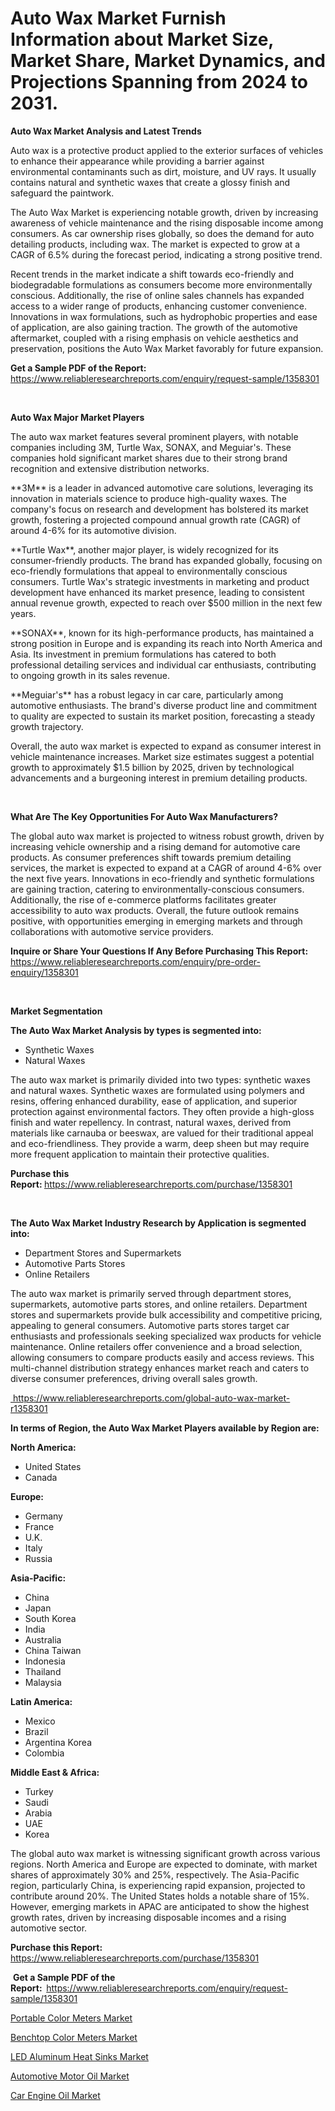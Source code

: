 <p><h1>Auto Wax Market Furnish Information about Market Size, Market Share, Market Dynamics, and Projections Spanning from 2024 to 2031.</h1></p><p><strong>Auto Wax Market Analysis and Latest Trends</strong></p>
<p><p>Auto wax is a protective product applied to the exterior surfaces of vehicles to enhance their appearance while providing a barrier against environmental contaminants such as dirt, moisture, and UV rays. It usually contains natural and synthetic waxes that create a glossy finish and safeguard the paintwork.</p><p>The Auto Wax Market is experiencing notable growth, driven by increasing awareness of vehicle maintenance and the rising disposable income among consumers. As car ownership rises globally, so does the demand for auto detailing products, including wax. The market is expected to grow at a CAGR of 6.5% during the forecast period, indicating a strong positive trend.</p><p>Recent trends in the market indicate a shift towards eco-friendly and biodegradable formulations as consumers become more environmentally conscious. Additionally, the rise of online sales channels has expanded access to a wider range of products, enhancing customer convenience. Innovations in wax formulations, such as hydrophobic properties and ease of application, are also gaining traction. The growth of the automotive aftermarket, coupled with a rising emphasis on vehicle aesthetics and preservation, positions the Auto Wax Market favorably for future expansion.</p></p>
<p><strong>Get a Sample PDF of the Report:&nbsp;</strong> <a href="https://www.reliableresearchreports.com/enquiry/request-sample/1358301?utm_campaign=32&utm_medium=2&utm_source=Github&utm_content=ia&utm_term=01112024&utm_id=auto-wax">https://www.reliableresearchreports.com/enquiry/request-sample/1358301</a></p>
<p>&nbsp;</p>
<p><strong>Auto Wax Major Market Players</strong></p>
<p><p>The auto wax market features several prominent players, with notable companies including 3M, Turtle Wax, SONAX, and Meguiar's. These companies hold significant market shares due to their strong brand recognition and extensive distribution networks. </p><p>**3M** is a leader in advanced automotive care solutions, leveraging its innovation in materials science to produce high-quality waxes. The company's focus on research and development has bolstered its market growth, fostering a projected compound annual growth rate (CAGR) of around 4-6% for its automotive division.</p><p>**Turtle Wax**, another major player, is widely recognized for its consumer-friendly products. The brand has expanded globally, focusing on eco-friendly formulations that appeal to environmentally conscious consumers. Turtle Wax's strategic investments in marketing and product development have enhanced its market presence, leading to consistent annual revenue growth, expected to reach over $500 million in the next few years.</p><p>**SONAX**, known for its high-performance products, has maintained a strong position in Europe and is expanding its reach into North America and Asia. Its investment in premium formulations has catered to both professional detailing services and individual car enthusiasts, contributing to ongoing growth in its sales revenue.</p><p>**Meguiar's** has a robust legacy in car care, particularly among automotive enthusiasts. The brand's diverse product line and commitment to quality are expected to sustain its market position, forecasting a steady growth trajectory.</p><p>Overall, the auto wax market is expected to expand as consumer interest in vehicle maintenance increases. Market size estimates suggest a potential growth to approximately $1.5 billion by 2025, driven by technological advancements and a burgeoning interest in premium detailing products.</p></p>
<p>&nbsp;</p>
<p><strong>What Are The Key Opportunities For Auto Wax Manufacturers?</strong></p>
<p><p>The global auto wax market is projected to witness robust growth, driven by increasing vehicle ownership and a rising demand for automotive care products. As consumer preferences shift towards premium detailing services, the market is expected to expand at a CAGR of around 4-6% over the next five years. Innovations in eco-friendly and synthetic formulations are gaining traction, catering to environmentally-conscious consumers. Additionally, the rise of e-commerce platforms facilitates greater accessibility to auto wax products. Overall, the future outlook remains positive, with opportunities emerging in emerging markets and through collaborations with automotive service providers.</p></p>
<p><strong>Inquire or Share Your Questions If Any Before Purchasing This Report:</strong> <a href="https://www.reliableresearchreports.com/enquiry/pre-order-enquiry/1358301?utm_campaign=32&utm_medium=2&utm_source=Github&utm_content=ia&utm_term=01112024&utm_id=auto-wax">https://www.reliableresearchreports.com/enquiry/pre-order-enquiry/1358301</a></p>
<p>&nbsp;</p>
<p><strong>Market Segmentation</strong></p>
<p><strong>The Auto Wax Market Analysis by types is segmented into:</strong></p>
<p><ul><li>Synthetic Waxes</li><li>Natural Waxes</li></ul></p>
<p><p>The auto wax market is primarily divided into two types: synthetic waxes and natural waxes. Synthetic waxes are formulated using polymers and resins, offering enhanced durability, ease of application, and superior protection against environmental factors. They often provide a high-gloss finish and water repellency. In contrast, natural waxes, derived from materials like carnauba or beeswax, are valued for their traditional appeal and eco-friendliness. They provide a warm, deep sheen but may require more frequent application to maintain their protective qualities.</p></p>
<p><strong>Purchase this Report:&nbsp;</strong><a href="https://www.reliableresearchreports.com/purchase/1358301?utm_campaign=32&utm_medium=2&utm_source=Github&utm_content=ia&utm_term=01112024&utm_id=auto-wax">https://www.reliableresearchreports.com/purchase/1358301</a></p>
<p>&nbsp;</p>
<p><strong>The Auto Wax Market Industry Research by Application is segmented into:</strong></p>
<p><ul><li>Department Stores and Supermarkets</li><li>Automotive Parts Stores</li><li>Online Retailers</li></ul></p>
<p><p>The auto wax market is primarily served through department stores, supermarkets, automotive parts stores, and online retailers. Department stores and supermarkets provide bulk accessibility and competitive pricing, appealing to general consumers. Automotive parts stores target car enthusiasts and professionals seeking specialized wax products for vehicle maintenance. Online retailers offer convenience and a broad selection, allowing consumers to compare products easily and access reviews. This multi-channel distribution strategy enhances market reach and caters to diverse consumer preferences, driving overall sales growth.</p></p>
<p><a href="https://www.reliableresearchreports.com/global-auto-wax-market-r1358301?utm_campaign=32&utm_medium=2&utm_source=Github&utm_content=ia&utm_term=01112024&utm_id=auto-wax">&nbsp;https://www.reliableresearchreports.com/global-auto-wax-market-r1358301</a></p>
<p><strong>In terms of Region, the Auto Wax Market Players available by Region are:</strong></p>
<p>
    <p> <strong> North America: </strong>
        <ul>
            <li>United States</li>
            <li>Canada</li>
        </ul>
        </p> 
    <p> <strong> Europe: </strong>
        <ul>
            <li>Germany</li>
            <li>France</li>
            <li>U.K.</li>
            <li>Italy</li>
            <li>Russia</li>
        </ul>
        </p> 
    <p> <strong> Asia-Pacific: </strong>
        <ul>
            <li>China</li>
            <li>Japan</li>
            <li>South Korea</li>
            <li>India</li>
            <li>Australia</li>
            <li>China Taiwan</li>
            <li>Indonesia</li>
            <li>Thailand</li>
            <li>Malaysia</li>
        </ul>
        </p> 
    <p> <strong> Latin America: </strong>
        <ul>
            <li>Mexico</li>
            <li>Brazil</li>
            <li>Argentina Korea</li>
            <li>Colombia</li>
        </ul>
        </p> 
    <p> <strong> Middle East & Africa: </strong>
        <ul>
            <li>Turkey</li>
            <li>Saudi</li>
            <li>Arabia</li>
            <li>UAE</li>
            <li>Korea</li>
        </ul>
    </p>
    </p>
<p><p>The global auto wax market is witnessing significant growth across various regions. North America and Europe are expected to dominate, with market shares of approximately 30% and 25%, respectively. The Asia-Pacific region, particularly China, is experiencing rapid expansion, projected to contribute around 20%. The United States holds a notable share of 15%. However, emerging markets in APAC are anticipated to show the highest growth rates, driven by increasing disposable incomes and a rising automotive sector.</p></p>
<p><strong>Purchase this Report: </strong><a href="https://www.reliableresearchreports.com/purchase/1358301?utm_campaign=32&utm_medium=2&utm_source=Github&utm_content=ia&utm_term=01112024&utm_id=auto-wax">https://www.reliableresearchreports.com/purchase/1358301</a></p>
<p>&nbsp;<strong>Get a Sample PDF of the Report:&nbsp;&nbsp;</strong><a href="https://www.reliableresearchreports.com/enquiry/request-sample/1358301?utm_campaign=32&utm_medium=2&utm_source=Github&utm_content=ia&utm_term=01112024&utm_id=auto-wax">https://www.reliableresearchreports.com/enquiry/request-sample/1358301</a></p>
<p><strong></strong></p>
<p><p><a href="https://issuu.com/reportprime-2/docs/portable-color-meters-market-size-2_0dff681f6dd42a?utm_campaign=32&utm_medium=2&utm_source=Github&utm_content=ia&utm_term=01112024&utm_id=auto-wax">Portable Color Meters Market</a></p><p><a href="https://issuu.com/reportprime-2/docs/benchtop-color-meters-market-size-2_5709654fd571ae?utm_campaign=32&utm_medium=2&utm_source=Github&utm_content=ia&utm_term=01112024&utm_id=auto-wax">Benchtop Color Meters Market</a></p><p><a href="https://www.linkedin.com/pulse/global-perspectives-led-aluminum-heat-sinks-market-trends-jmeac?utm_campaign=32&utm_medium=2&utm_source=Github&utm_content=ia&utm_term=01112024&utm_id=auto-wax">LED Aluminum Heat Sinks Market</a></p><p><a href="https://github.com/fendtankandh/Market-Research-Report-List-1/blob/main/automotive-motor-oil-market.md?utm_campaign=32&utm_medium=2&utm_source=Github&utm_content=ia&utm_term=01112024&utm_id=auto-wax">Automotive Motor Oil Market</a></p><p><a href="https://github.com/catusaesianou/Market-Research-Report-List-1/blob/main/car-engine-oil-market.md?utm_campaign=32&utm_medium=2&utm_source=Github&utm_content=ia&utm_term=01112024&utm_id=auto-wax">Car Engine Oil Market</a></p></p>